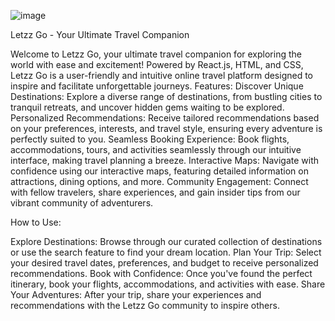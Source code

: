 ![image](https://github.com/sarvesh-26/Letzz-Go/assets/97835723/013e5633-b614-44a0-9534-5cdcbe41489a)

Letzz Go - Your Ultimate Travel Companion

Welcome to Letzz Go, your ultimate travel companion for exploring the world with ease and excitement! Powered by React.js, HTML, and CSS, Letzz Go is a user-friendly and intuitive online travel platform designed to inspire and facilitate unforgettable journeys.
Features:
 Discover Unique Destinations: Explore a diverse range of destinations, from bustling cities to tranquil retreats, and uncover hidden gems waiting to be explored.
Personalized Recommendations: Receive tailored recommendations based on your preferences, interests, and travel style, ensuring every adventure is perfectly suited to you.
Seamless Booking Experience: Book flights, accommodations, tours, and activities seamlessly through our intuitive interface, making travel planning a breeze.
Interactive Maps: Navigate with confidence using our interactive maps, featuring detailed information on attractions, dining options, and more.
Community Engagement: Connect with fellow travelers, share experiences, and gain insider tips from our vibrant community of adventurers.

How to Use:

Explore Destinations: Browse through our curated collection of destinations or use the search feature to find your dream location.
Plan Your Trip: Select your desired travel dates, preferences, and budget to receive personalized recommendations.
Book with Confidence: Once you've found the perfect itinerary, book your flights, accommodations, and activities with ease.
Share Your Adventures: After your trip, share your experiences and recommendations with the Letzz Go community to inspire others.

